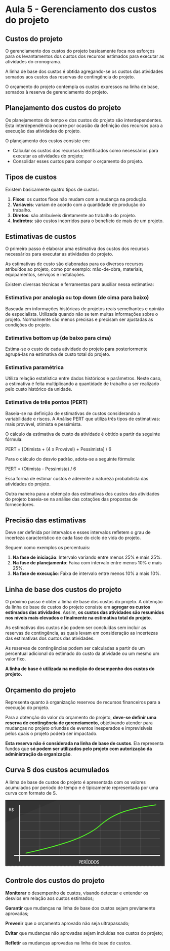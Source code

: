 # Aula 5 - Gerenciamento dos custos do projeto 
 
## Custos do projeto 

O gerenciamento dos custos do projeto basicamente foca nos esforços para os levantamentos dos custos dos recursos estimados para executar as atividades do cronograma. 

A linha de base dos custos é obtida agregando-se os custos das atividades somados aos custos das reservas de contingência do projeto. 

O orçamento do projeto contempla os custos expressos na linha de base, somados à reserva de gerenciamento do projeto. 

## Planejamento dos custos do projeto 

Os planejamentos do tempo e dos custos do projeto são interdependentes. Esta interdependência ocorre por ocasião da definição dos recursos para a execução das atividades do projeto. 

O planejamento dos custos consiste em: 
- Calcular os custos dos recursos identificados como necessários para executar as atividades do projeto; 
- Consolidar esses custos para compor o orçamento do projeto. 


## Tipos de custos 

Existem basicamente quatro tipos de custos: 
1. **Fixos**: os custos fixos não mudam com a mudança na produção. 
2. **Variáveis**: variam de acordo com a quantidade de produção do trabalho. 
3. **Diretos**: são atribuíveis diretamente ao trabalho do projeto. 
4. **Indiretos**: são custos incorridos para o benefício de mais de um projeto. 


## Estimativas de custos 
 
O primeiro passo é elaborar uma estimativa dos custos dos recursos necessários para executar as atividades do projeto. 

As estimativas de custo são elaboradas para os diversos recursos atribuídos ao projeto, como por exemplo: mão-de-obra, materiais, equipamentos, serviços e instalações. 
  
Existem diversas técnicas e ferramentas para auxiliar nessa estimativa: 
 
 
### Estimativa por analogia ou top down (de cima para baixo) 

Baseada em informações históricas de projetos reais semelhantes e opinião de especialista. Utilizada quando não se tem muitas informações sobre o projeto. Normalmente são menos precisas e precisam ser ajustadas as condições do projeto. 


### Estimativa bottom up (de baixo para cima) 

Estima-se o custo de cada atividade do projeto para posteriormente agrupá-las na estimativa de custo total do projeto. 


### Estimativa paramétrica 

Utiliza relação estatística entre dados históricos e parâmetros. Neste caso, a estimativa é feita multiplicando a quantidade de trabalho a ser realizado pelo custo histórico da unidade. 


### Estimativa de três pontos (PERT) 

Baseia-se na definição de estimativas de custos considerando a variabilidade e riscos. A Análise PERT que utiliza três tipos de estimativas: mais provável, otimista e pessimista. 

O cálculo da estimativa de custo da atividade é obtido a partir da seguinte fórmula: 


PERT = [Otimista + (4 x Provável) + Pessimista] / 6 

Para o cálculo do desvio padrão, adota-se a seguinte fórmula: 

PERT = (Otimista - Pessimista) / 6 

Essa forma de estimar custos é aderente à natureza probabilista das atividades do projeto. 

Outra maneira para a obtenção das estimativas dos custos das atividades do projeto baseia-se na análise das cotações das propostas de fornecedores. 


## Precisão das estimativas 

Deve ser definida por intervalos e esses intervalos refletem o grau de incerteza característico de cada fase do ciclo de vida do projeto.  

Seguem como exemplos os percentuais: 
1. **Na fase de iniciação**: Intervalo variando entre menos 25% e mais 25%. 
2. **Na fase de planejamento**: Faixa com intervalo entre menos 10% e mais 25%. 
3. **Na fase de execução**: Faixa de intervalo entre menos 10% a mais 10%. 

## Linha de base dos custos do projeto 

O próximo passo é obter a linha de base dos custos do projeto. A obtenção da linha de base de custos do projeto consiste em **agregar os custos estimados das atividades**. Assim, **os custos das atividades são resumidos nos níveis mais elevados e finalmente na estimativa total do projeto**. 

As estimativas dos custos não podem ser concluídas sem incluir as reservas de contingência, as quais levam em consideração as incertezas das estimativas dos custos das atividades. 

As reservas de contingências podem ser calculadas a partir de um percentual adicional do estimado do custo da atividade ou um mesmo um valor fixo. 


**A linha de base é utilizada na medição do desempenho dos custos do projeto.** 
 
## Orçamento do projeto 

Representa quanto à organização reservou de recursos financeiros para a execução do projeto. 

Para a obtenção do valor do orçamento do projeto, **deve-se definir uma reserva de contingência de gerenciamento**, objetivando atender para mudanças no projeto oriundas de eventos inesperados e imprevisíveis pelos quais o projeto poderá ser impactado. 

**Esta reserva não é considerada na linha de base de custos**. Ela representa fundos que **só podem ser utilizados pelo projeto com autorização da administração da organização**. 
 

## Curva S dos custos acumulados 

A linha de base de custos do projeto é apresentada com os valores acumulados por período de tempo e é tipicamente representada por uma curva com formato de S. 

![Curva S dos custos acumulados](../../media/gestao_de_projetos/aula05/img/curva_s.png)


## Controle dos custos do projeto 

**Monitorar** o desempenho de custos, visando detectar e entender os desvios em relação aos custos estimados; 

**Garantir** que mudanças na linha de base dos custos sejam previamente aprovadas; 

**Prevenir** que o orçamento aprovado não seja ultrapassado;  
 
**Evitar** que mudanças não aprovadas sejam incluídas nos custos do projeto; 

**Refletir** as mudanças aprovadas na linha de base de custos. 